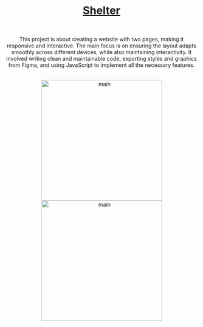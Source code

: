 <div align="center">
  <h1><a href="https://nasoviva.github.io/shelter/shelter/pages/main/index.html">Shelter</a></h1>
</div>
<br>
<p align="center">This project is about creating a website with two pages, making it
responsive and interactive. The main focus is on ensuring the layout
adapts smoothly across different devices, while also maintaining
interactivity. It involved writing clean and maintainable code, exporting
styles and graphics from Figma, and using JavaScript to implement all
the necessary features.</p>
<br>
<div align="center">
  <img width="317" alt="main" align="top" src="https://github.com/user-attachments/assets/d5b464db-e29e-4e30-a432-ec3a799b0ba3">
  <img width="317" alt="main" align="top" src="https://github.com/user-attachments/assets/d52f621a-d44e-454f-ada4-fbae369ce127">
</div>
